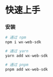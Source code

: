 # 快速上手

### 安装

```bash
# 通过 npm
npm i wx-web-sdk

# 通过 yarn
yarn add wx-web-sdk

# 通过 pnpm
pnpm add wx-web-sdk
```
